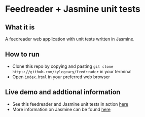 # Feedreader + Jasmine unit tests

## What it is
A feedreader web application with unit tests written in Jasmine.

## How to run
* Clone this repo by copying and pasting `git clone https://github.com/kylegeary/feedreader` in your terminal
* Open `index.html` in your preferred web browser

## Live demo and addtional information
* See this feedreader and Jasmine unit tests in action [here](https://kylegeary.github.io/feedreader/)
* More information on Jasmine can be found [here](https://jasmine.github.io/)
